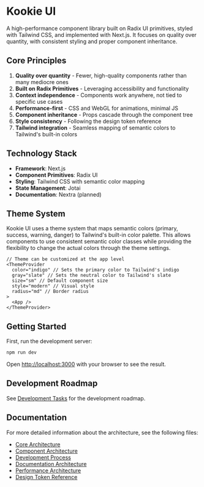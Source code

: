# Kookie UI

A high-performance component library built on Radix UI primitives, styled with Tailwind CSS, and implemented with Next.js. It focuses on quality over quantity, with consistent styling and proper component inheritance.

## Core Principles

1. **Quality over quantity** - Fewer, high-quality components rather than many mediocre ones
2. **Built on Radix Primitives** - Leveraging accessibility and functionality
3. **Context independence** - Components work anywhere, not tied to specific use cases
4. **Performance-first** - CSS and WebGL for animations, minimal JS
5. **Component inheritance** - Props cascade through the component tree
6. **Style consistency** - Following the design token reference
7. **Tailwind integration** - Seamless mapping of semantic colors to Tailwind's built-in colors

## Technology Stack

- **Framework**: Next.js
- **Component Primitives**: Radix UI
- **Styling**: Tailwind CSS with semantic color mapping
- **State Management**: Jotai
- **Documentation**: Nextra (planned)

## Theme System

Kookie UI uses a theme system that maps semantic colors (primary, success, warning, danger) to Tailwind's built-in color palette. This allows components to use consistent semantic color classes while providing the flexibility to change the actual colors through the theme settings.

```tsx
// Theme can be customized at the app level
<ThemeProvider
  color="indigo" // Sets the primary color to Tailwind's indigo
  gray="slate" // Sets the neutral color to Tailwind's slate
  size="sm" // Default component size
  style="modern" // Visual style
  radius="md" // Border radius
>
  <App />
</ThemeProvider>
```

## Getting Started

First, run the development server:

```bash
npm run dev
```

Open [http://localhost:3000](http://localhost:3000) with your browser to see the result.

## Development Roadmap

See [Development Tasks](/docs/tasks/tasks.md) for the development roadmap.

## Documentation

For more detailed information about the architecture, see the following files:

- [Core Architecture](/docs/architecture/architecture-core.md)
- [Component Architecture](/docs/architecture/architecture-components.md)
- [Development Process](/docs/architecture/architecture-development.md)
- [Documentation Architecture](/docs/architecture/architecture-documentation.md)
- [Performance Architecture](/docs/architecture/architecture-performance.md)
- [Design Token Reference](/docs/design-token-reference.md)
